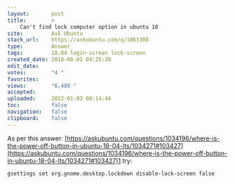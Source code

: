```yaml
---
layout:       post
title:        >
    Can't find lock computer option in ubuntu 18
site:         Ask Ubuntu
stack_url:    https://askubuntu.com/q/1061308
type:         Answer
tags:         18.04 login-screen lock-screen
created_date: 2018-08-01 04:25:20
edit_date:    
votes:        "4 "
favorites:    
views:        "6,489 "
accepted:     
uploaded:     2022-01-03 08:14:44
toc:          false
navigation:   false
clipboard:    false
---
```


As per this answer: [https://askubuntu.com/questions/1034196/where-is-the-power-off-button-in-ubuntu-18-04-lts/1034271#103427](https://askubuntu.com/questions/1034196/where-is-the-power-off-button-in-ubuntu-18-04-lts/1034271#103427)1 try:

``` 
gsettings set org.gnome.desktop.lockdown disable-lock-screen false

```
